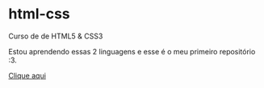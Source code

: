 # html-css
Curso de de HTML5 & CSS3

Estou aprendendo essas 2 linguagens e esse é o meu primeiro repositório :3.

<a href="https://pufh.github.io/html-css/">Clique aqui</a>